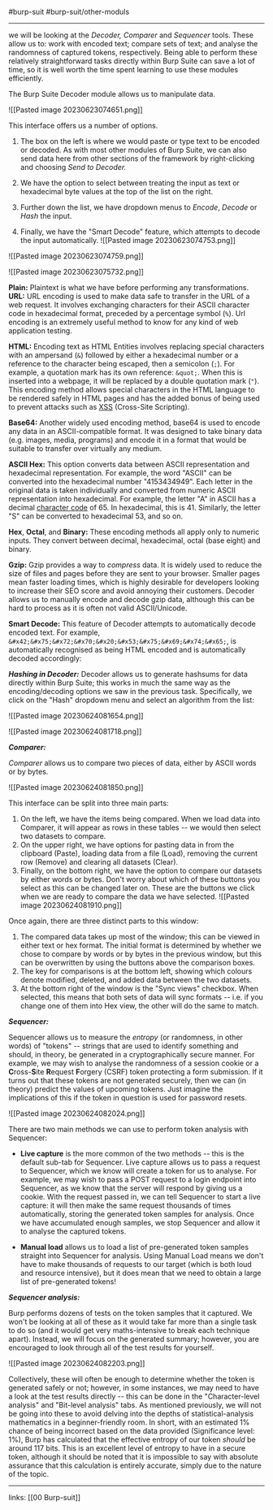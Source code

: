 #burp-suit #burp-suit/other-moduls 

---

we will be looking at the _Decoder, Comparer_ and _Sequencer_ tools. These allow us to: work with encoded text; compare sets of text; and analyse the randomness of captured tokens, respectively. Being able to perform these relatively straightforward tasks directly within Burp Suite can save a lot of time, so it is well worth the time spent learning to use these modules efficiently.

The Burp Suite Decoder module allows us to manipulate data.

![[Pasted image 20230623074651.png]]

This interface offers us a number of options.

1. The box on the left is where we would paste or type text to be encoded or decoded. As with most other modules of Burp Suite, we can also send data here from other sections of the framework by right-clicking and choosing _Send to Decoder._  
    
2. We have the option to select between treating the input as text or hexadecimal byte values at the top of the list on the right.
3. Further down the list, we have dropdown menus to _Encode_, _Decode_ or _Hash_ the input.
4. Finally, we have the "Smart Decode" feature, which attempts to decode the input automatically.
![[Pasted image 20230623074753.png]]


![[Pasted image 20230623074759.png]]


![[Pasted image 20230623075732.png]]

**Plain:** Plaintext is what we have before performing any transformations.
**URL:** URL encoding is used to make data safe to transfer in the URL of a web request. It involves exchanging characters for their ASCII character code in hexadecimal format, preceded by a percentage symbol (`%`). Url encoding is an extremely useful method to know for any kind of web application testing.  

**HTML:** Encoding text as HTML Entities involves replacing special characters with an ampersand (`&`) followed by either a hexadecimal number or a reference to the character being escaped, then a semicolon (`;`). For example, a quotation mark has its own reference: `&quot;`. When this is inserted into a webpage, it will be replaced by a double quotation mark (`"`). This encoding method allows special characters in the HTML language to be rendered safely in HTML pages and has the added bonus of being used to prevent attacks such as [XSS](https://owasp.org/www-community/attacks/xss/) (Cross-Site Scripting).

**Base64:** Another widely used encoding method, base64 is used to encode any data in an ASCII-compatible format. It was designed to take binary data (e.g. images, media, programs) and encode it in a format that would be suitable to transfer over virtually any medium.

**ASCII Hex:** This option converts data between ASCII representation and hexadecimal representation. For example, the word "ASCII" can be converted into the hexadecimal number "4153434949". Each letter in the original data is taken individually and converted from numeric ASCII representation into hexadecimal. For example, the letter "A" in ASCII has a decimal [character code](https://www.asciitable.com/) of 65. In hexadecimal, this is 41. Similarly, the letter "S" can be converted to hexadecimal 53, and so on.

**Hex**, **Octal**, and **Binary:** These encoding methods all apply only to numeric inputs. They convert between decimal, hexadecimal, octal (base eight) and binary.

**Gzip:** Gzip provides a way to _compress_ data. It is widely used to reduce the size of files and pages before they are sent to your browser. Smaller pages mean faster loading times, which is highly desirable for developers looking to increase their SEO score and avoid annoying their customers. Decoder allows us to manually encode and decode gzip data, although this can be hard to process as it is often not valid ASCII/Unicode.

**Smart Decode:**
This feature of Decoder attempts to automatically decode encoded text. For example, `&#x42;&#x75;&#x72;&#x70;&#x20;&#x53;&#x75;&#x69;&#x74;&#x65;`, is automatically recognised as being HTML encoded and is automatically decoded accordingly:

_**Hashing in Decoder:**_
Decoder allows us to generate hashsums for data directly within Burp Suite; this works in much the same way as the encoding/decoding options we saw in the previous task. Specifically, we click on the "Hash" dropdown menu and select an algorithm from the list:

![[Pasted image 20230624081654.png]]

![[Pasted image 20230624081718.png]]

**_Comparer:_**

_Comparer_ allows us to compare two pieces of data, either by ASCII words or by bytes.

![[Pasted image 20230624081850.png]]

This interface can be split into three main parts:

1. On the left, we have the items being compared. When we load data into Comparer, it will appear as rows in these tables -- we would then select two datasets to compare.
2. On the upper right, we have options for pasting data in from the clipboard (Paste), loading data from a file (Load), removing the current row (Remove) and clearing all datasets (Clear).
3. Finally, on the bottom right, we have the option to compare our datasets by either words or bytes. Don't worry about which of these buttons you select as this can be changed later on. These are the buttons we click when we are ready to compare the data we have selected.
![[Pasted image 20230624081910.png]]

Once again, there are three distinct parts to this window:

1. The compared data takes up most of the window; this can be viewed in either text or hex format. The initial format is determined by whether we chose to compare by words or by bytes in the previous window, but this can be overwritten by using the buttons above the comparison boxes.
2. The key for comparisons is at the bottom left, showing which colours denote modified, deleted, and added data between the two datasets.
3. At the bottom right of the window is the "Sync views" checkbox. When selected, this means that both sets of data will sync formats -- i.e. if you change one of them into Hex view, the other will do the same to match.

***Sequencer:***

Sequencer allows us to measure the _entropy_ (or randomness, in other words) of "tokens" -- strings that are used to identify something and should, in theory, be generated in a cryptographically secure manner. For example, we may wish to analyse the randomness of a session cookie or a **C**ross-**S**ite **R**equest **F**orgery (CSRF) token protecting a form submission. If it turns out that these tokens are not generated securely, then we can (in theory) predict the values of upcoming tokens. Just imagine the implications of this if the token in question is used for password resets.

![[Pasted image 20230624082024.png]]

There are two main methods we can use to perform token analysis with Sequencer:

- **Live capture** is the more common of the two methods -- this is the default sub-tab for Sequencer. Live capture allows us to pass a request to Sequencer, which we know will create a token for us to analyse. For example, we may wish to pass a POST request to a login endpoint into Sequencer, as we know that the server will respond by giving us a cookie. With the request passed in, we can tell Sequencer to start a live capture: it will then make the same request thousands of times automatically, storing the generated token samples for analysis. Once we have accumulated enough samples, we stop Sequencer and allow it to analyse the captured tokens.

- **Manual load** allows us to load a list of pre-generated token samples straight into Sequencer for analysis. Using Manual Load means we don't have to make thousands of requests to our target (which is both loud and resource intensive), but it does mean that we need to obtain a large list of pre-generated tokens!

***Sequencer analysis:***

Burp performs dozens of tests on the token samples that it captured. We won't be looking at all of these as it would take far more than a single task to do so (and it would get very maths-intensive to break each technique apart). Instead, we will focus on the generated summary; however, you are encouraged to look through all of the test results for yourself.

![[Pasted image 20230624082203.png]]

Collectively, these will often be enough to determine whether the token is generated safely or not; however, in some instances, we may need to have a look at the test results directly -- this can be done in the "Character-level analysis" and "Bit-level analysis" tabs. As mentioned previously, we will not be going into these to avoid delving into the depths of statistical-analysis mathematics in a beginner-friendly room. In short, with an estimated 1% chance of being incorrect based on the data provided (Significance level: 1%), Burp has calculated that the effective entropy of our token _should_ be around 117 bits. This is an excellent level of entropy to have in a secure token, although it should be noted that it is impossible to say with absolute assurance that this calculation is entirely accurate, simply due to the nature of the topic.





























---

links:
[[00 Burp-suit]]
